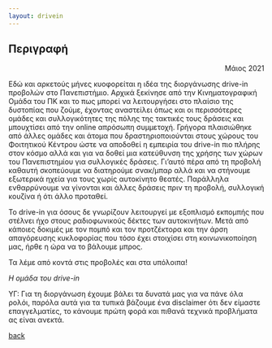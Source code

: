 ```yaml
---
layout: drivein
---
```


## Περιγραφή
<div style="text-align: right">Μάιος 2021</div>

Εδώ και αρκετούς μήνες κυοφορείται η ιδέα της διοργάνωσης drive-in προβολών στο Πανεπιστήμιο.  Αρχικά ξεκίνησε από την Κινηματογραφική Ομάδα του ΠΚ και το πως μπορεί να λειτουργήσει στο πλαίσιο της δυστοπίας που ζούμε, έχοντας αναστείλει όπως και οι περισσότερες ομάδες και συλλογικότητες της πόλης της τακτικές τους δράσεις και μπουχτίσει από την online απρόσωπη συμμετοχή. Γρήγορα πλαισιώθηκε από άλλες ομάδες και άτομα που δραστηριοποιούνται στους χώρους του Φοιτητικού Κέντρου ώστε να αποδοθεί η εμπειρία του drive-in πιο πλήρης στον κόσμο αλλά και για να δοθεί μια κατεύθυνση της χρήσης των χώρων του Πανεπιστημίου για συλλογικές δράσεις. Γι’αυτό πέρα από τη προβολή καθαυτή σκοπεύουμε να διατηρούμε σνακ/μπαρ αλλά και να στήνουμε εξωτερικά ηχεία για τους χωρίς αυτοκίνητο θεατές. Παράλληλα ενθαρρύνουμε να γίνονται και άλλες δράσεις πριν τη προβολή, συλλογική κουζίνα ή ότι άλλο προταθεί.

Το drive-in για όσους δε γνωρίζουν λειτουργεί με εξοπλισμό εκπομπής που στέλνει ήχο στους ραδιοφωνικούς δέκτες των αυτοκινήτων. Μετά από κάποιες δοκιμές με τον πομπό και τον προτζέκτορα και την άρση απαγόρευσης κυκλοφορίας που τόσο έχει στοιχίσει στη κοινωνικοποίηση μας, ήρθε η ώρα να το βάλουμε μπρος.

Τα λέμε από κοντά στις προβολές και στα υπόλοιπα!

_Η ομάδα του drive-in_

ΥΓ: Για τη διοργάνωση έχουμε βάλει τα δυνατά μας για να πάνε όλα ρολόι, παρόλα αυτά για τα τυπικά βάζουμε ένα disclaimer ότι δεν είμαστε επαγγελματίες, το κάνουμε πρώτη φορά και πιθανά τεχνικά προβλήματα ας είναι ανεκτά.


[back](./)
